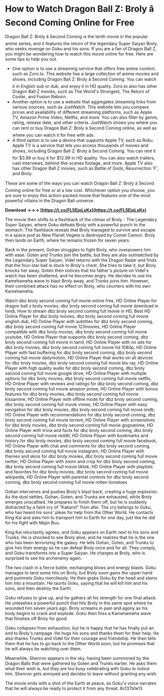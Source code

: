 
 
# How to Watch Dragon Ball Z: Broly â Second Coming Online for Free
 
Dragon Ball Z: Broly â Second Coming is the tenth movie in the popular anime series, and it features the return of the legendary Super Saiyan Broly, who seeks revenge on Goku and his sons. If you are a fan of Dragon Ball Z, you might be wondering how to watch this movie online for free. Here are some tips to help you out.
 
- One option is to use a streaming service that offers free anime content, such as Zoro.to. This website has a large collection of anime movies and shows, including Dragon Ball Z: Broly â Second Coming. You can watch it in English sub or dub, and enjoy it in HD quality. Zoro.to also has other Dragon Ball Z movies, such as The World's Strongest, The Return of Cooler, and Fusion Reborn.
- Another option is to use a website that aggregates streaming links from various sources, such as JustWatch. This website lets you compare prices and availability of different streaming platforms, such as Apple TV, Amazon Prime Video, Netflix, and more. You can also filter by genre, rating, release date, and other criteria. JustWatch shows you where you can rent or buy Dragon Ball Z: Broly â Second Coming online, as well as where you can watch it for free with ads.
- A third option is to use a device that supports Apple TV, such as Roku. Apple TV is a service that lets you access thousands of movies and shows, including Dragon Ball Z: Broly â Second Coming. You can rent it for $3.99 or buy it for $12.99 in HD quality. You can also watch trailers, cast interviews, behind-the-scenes footage, and more. Apple TV also has other Dragon Ball Z movies, such as Battle of Gods, Resurrection 'F', and Broly.

These are some of the ways you can watch Dragon Ball Z: Broly â Second Coming online for free or at a low cost. Whichever option you choose, you are sure to enjoy this action-packed movie that features one of the most powerful villains in the Dragon Ball universe.
 
**Download →→→ [https://t.co/FL5EjoLxKx](https://t.co/FL5EjoLxKx)**



The movie then shifts to a flashback of the climax of Broly - The Legendary Super Saiyan, where Goku defeats Broly with a powerful punch to the stomach. The flashback reveals that Broly managed to survive and escape in a space pod as New Planet Vegeta is destroyed by Comet Camori. Broly then lands on Earth, where he remains frozen for seven years.
 
Back in the present, Gohan struggles to fight Broly, who overpowers him with ease. Goten and Trunks join the battle, but they are also outmatched by the Legendary Super Saiyan. Videl returns with the Dragon Radar and finds that the four-star ball is stuck to Broly's chest. She tries to take it, but Broly knocks her away. Goten then notices that his father's picture on Videl's watch has been shattered, and he becomes angry. He decides to use his Kamehameha wave to blast Broly away, and Trunks joins him. However, their combined attack has no effect on Broly, who counters with his own Kamehameha.
 
Watch dbz broly second coming full movie online free,  HD Online Player for dragon ball z broly movies,  dbz broly second coming full movie download in hindi,  How to stream dbz broly second coming full movie in HD,  Best HD Online Player for dbz broly movies,  dbz broly second coming full movie english dub,  HD Online Player with subtitles for dbz broly second coming,  dbz broly second coming full movie 123movies,  HD Online Player compatible with dbz broly movies,  dbz broly second coming full movie youtube,  HD Online Player that supports dbz broly second coming,  dbz broly second coming full movie in tamil,  HD Online Player with no ads for dbz broly movies,  dbz broly second coming full movie hd 1080p,  HD Online Player with fast buffering for dbz broly second coming,  dbz broly second coming full movie dailymotion,  HD Online Player that works on all devices for dbz broly movies,  dbz broly second coming full movie blu ray,  HD Online Player with high quality audio for dbz broly second coming,  dbz broly second coming full movie google drive,  HD Online Player with multiple options for dbz broly movies,  dbz broly second coming full movie netflix,  HD Online Player with reviews and ratings for dbz broly second coming,  dbz broly second coming full movie amazon prime,  HD Online Player with bonus features for dbz broly movies,  dbz broly second coming full movie kissanime,  HD Online Player with offline mode for dbz broly second coming,  dbz broly second coming full movie vimeo,  HD Online Player with easy navigation for dbz broly movies,  dbz broly second coming full movie imdb,  HD Online Player with recommendations for dbz broly second coming,  dbz broly second coming full movie torrent,  HD Online Player with screenshots for dbz broly movies,  dbz broly second coming full movie gogoanime,  HD Online Player with trivia and facts for dbz broly second coming,  dbz broly second coming full movie reddit,  HD Online Player with bookmarks and history for dbz broly movies,  dbz broly second coming full movie facebook,  HD Online Player with chat and comments for dbz broly second coming,  dbz broly second coming full movie instagram,  HD Online Player with themes and skins for dbz broly movies,  dbz broly second coming full movie twitter,  HD Online Player with zoom and crop for dbz broly second coming,  dbz broly second coming full movie tiktok,  HD Online Player with playlists and favorites for dbz broly movies,  dbz broly second coming full movie wikipedia,  HD Online Player with parental controls for dbz broly second coming,  dbz broly second coming full movie rotten tomatoes
 
Gohan intervenes and pushes Broly's blast back, creating a huge explosion. As the dust settles, Gohan, Goten, and Trunks are exhausted, while Broly emerges unscathed. He prepares to finish them off, but he is suddenly distracted by a faint cry of "Kakarot" from afar. The cry belongs to Goku, who has heard his sons' pleas for help from the Other World. He contacts King Kai and asks him to transport him to Earth for one day, just like he did for his fight with Majin Buu.
 
King Kai reluctantly agrees, and Goku appears on Earth next to his sons and Trunks. He is shocked to see Broly alive, and he realizes that he is the one who has been terrorizing the galaxy. He tells Gohan, Goten, and Trunks to give him their energy so he can defeat Broly once and for all. They comply, and Goku transforms into a Super Saiyan. He charges at Broly, who is surprised to see his archenemy again.
 
The two clash in a fierce battle, exchanging blows and energy blasts. Goku manages to land some hits on Broly, but Broly soon gains the upper hand and pummels Goku mercilessly. He then grabs Goku by the head and slams him into a mountain. He taunts Goku, saying that he will kill him and his sons, and then destroy the Earth.
 
Goku refuses to give up, and he gathers all his strength for one final attack. He unleashes a powerful punch that hits Broly in the same spot where he wounded him seven years ago. Broly screams in pain and agony as his body begins to crack and explode. Goku then fires a Kamehameha wave that finishes off Broly for good.
 
Goku collapses from exhaustion, but he is happy that he has finally put an end to Broly's rampage. He hugs his sons and thanks them for their help. He also thanks Trunks and Videl for their courage and friendship. He then tells them that he has to go back to the Other World soon, but he promises that he will always be watching over them.
 
Meanwhile, Shenron appears in the sky, having been summoned by the Dragon Balls that were gathered by Goten and Trunks earlier. He asks them what their wish is, but they are too busy celebrating with Goku to notice him. Shenron gets annoyed and decides to leave without granting any wish.
 
The movie ends with a shot of the Earth at peace, as Goku's voice narrates that he will always be ready to protect it from any threat.
 8cf37b1e13
 
